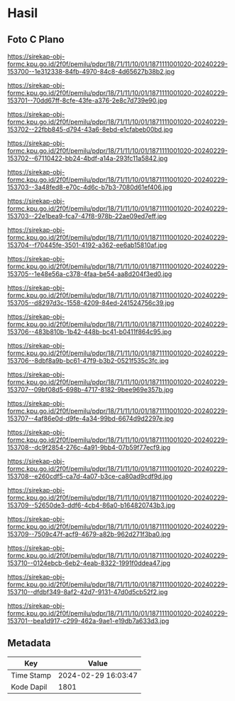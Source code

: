 # Hasil

## Foto C Plano

https://sirekap-obj-formc.kpu.go.id/2f0f/pemilu/pdpr/18/71/11/10/01/1871111001020-20240229-153700--1e312338-84fb-4970-84c8-4d65627b38b2.jpg

https://sirekap-obj-formc.kpu.go.id/2f0f/pemilu/pdpr/18/71/11/10/01/1871111001020-20240229-153701--70dd67ff-8cfe-43fe-a376-2e8c7d739e90.jpg

https://sirekap-obj-formc.kpu.go.id/2f0f/pemilu/pdpr/18/71/11/10/01/1871111001020-20240229-153702--22fbb845-d794-43a6-8ebd-e1cfabeb00bd.jpg

https://sirekap-obj-formc.kpu.go.id/2f0f/pemilu/pdpr/18/71/11/10/01/1871111001020-20240229-153702--67110422-bb24-4bdf-a14a-293fc11a5842.jpg

https://sirekap-obj-formc.kpu.go.id/2f0f/pemilu/pdpr/18/71/11/10/01/1871111001020-20240229-153703--3a48fed8-e70c-4d6c-b7b3-7080d61ef406.jpg

https://sirekap-obj-formc.kpu.go.id/2f0f/pemilu/pdpr/18/71/11/10/01/1871111001020-20240229-153703--22e1bea9-fca7-47f8-978b-22ae09ed7eff.jpg

https://sirekap-obj-formc.kpu.go.id/2f0f/pemilu/pdpr/18/71/11/10/01/1871111001020-20240229-153704--f70445fe-3501-4192-a362-ee6ab15810af.jpg

https://sirekap-obj-formc.kpu.go.id/2f0f/pemilu/pdpr/18/71/11/10/01/1871111001020-20240229-153705--1e48e56a-c378-4faa-be54-aa8d204f3ed0.jpg

https://sirekap-obj-formc.kpu.go.id/2f0f/pemilu/pdpr/18/71/11/10/01/1871111001020-20240229-153705--d8297d3c-1558-4209-84ed-241524756c39.jpg

https://sirekap-obj-formc.kpu.go.id/2f0f/pemilu/pdpr/18/71/11/10/01/1871111001020-20240229-153706--483b810b-1b42-448b-bc41-b0411f864c95.jpg

https://sirekap-obj-formc.kpu.go.id/2f0f/pemilu/pdpr/18/71/11/10/01/1871111001020-20240229-153706--8dbf8a9b-bc61-47f9-b3b2-0521f535c3fc.jpg

https://sirekap-obj-formc.kpu.go.id/2f0f/pemilu/pdpr/18/71/11/10/01/1871111001020-20240229-153707--09bf08d5-698b-4717-8182-9bee969e357b.jpg

https://sirekap-obj-formc.kpu.go.id/2f0f/pemilu/pdpr/18/71/11/10/01/1871111001020-20240229-153707--4af86e0d-d9fe-4a34-99bd-6674d9d2297e.jpg

https://sirekap-obj-formc.kpu.go.id/2f0f/pemilu/pdpr/18/71/11/10/01/1871111001020-20240229-153708--dc9f2854-276c-4a91-9bb4-07b59f77ecf9.jpg

https://sirekap-obj-formc.kpu.go.id/2f0f/pemilu/pdpr/18/71/11/10/01/1871111001020-20240229-153708--e260cdf5-ca7d-4a07-b3ce-ca80ad9cdf9d.jpg

https://sirekap-obj-formc.kpu.go.id/2f0f/pemilu/pdpr/18/71/11/10/01/1871111001020-20240229-153709--52650de3-ddf6-4cb4-86a0-b164820743b3.jpg

https://sirekap-obj-formc.kpu.go.id/2f0f/pemilu/pdpr/18/71/11/10/01/1871111001020-20240229-153709--7509c47f-acf9-4679-a82b-962d271f3ba0.jpg

https://sirekap-obj-formc.kpu.go.id/2f0f/pemilu/pdpr/18/71/11/10/01/1871111001020-20240229-153710--0124ebcb-6eb2-4eab-8322-1991f0ddea47.jpg

https://sirekap-obj-formc.kpu.go.id/2f0f/pemilu/pdpr/18/71/11/10/01/1871111001020-20240229-153710--dfdbf349-8af2-42d7-9131-47d0d5cb52f2.jpg

https://sirekap-obj-formc.kpu.go.id/2f0f/pemilu/pdpr/18/71/11/10/01/1871111001020-20240229-153701--bea1d917-c299-462a-9ae1-e19db7a633d3.jpg


## Metadata

| Key        | Value               |
| ---------- | ------------------- |
| Time Stamp | 2024-02-29 16:03:47 |
| Kode Dapil | 1801                |



